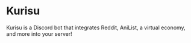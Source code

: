 # Kurisu
Kurisu is a Discord bot that integrates Reddit, AniList, a virtual economy, and more into your server!
